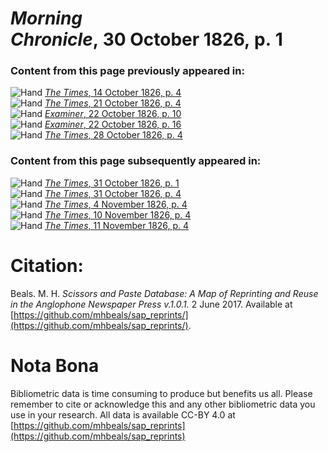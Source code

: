 # *Morning Chronicle*, 30 October 1826, p. 1  
  
### Content from this page previously appeared in:  
![Hand](http://scissorsandpaste.net/wp-content/uploads/2017/06/smallhandpointer.png) [*The Times*, 14 October 1826, p. 4](https://mhbeals.github.io/sap_html/The-Times/The-Times-14-October-1826-p-4)  
![Hand](http://scissorsandpaste.net/wp-content/uploads/2017/06/smallhandpointer.png) [*The Times*, 21 October 1826, p. 4](https://mhbeals.github.io/sap_html/The-Times/The-Times-21-October-1826-p-4)  
![Hand](http://scissorsandpaste.net/wp-content/uploads/2017/06/smallhandpointer.png) [*Examiner*, 22 October 1826, p. 10](https://mhbeals.github.io/sap_html/Examiner/Examiner-22-October-1826-p-10)  
![Hand](http://scissorsandpaste.net/wp-content/uploads/2017/06/smallhandpointer.png) [*Examiner*, 22 October 1826, p. 16](https://mhbeals.github.io/sap_html/Examiner/Examiner-22-October-1826-p-16)  
![Hand](http://scissorsandpaste.net/wp-content/uploads/2017/06/smallhandpointer.png) [*The Times*, 28 October 1826, p. 4](https://mhbeals.github.io/sap_html/The-Times/The-Times-28-October-1826-p-4)  
  
### Content from this page subsequently appeared in:  
![Hand](http://scissorsandpaste.net/wp-content/uploads/2017/06/smallhandpointer.png) [*The Times*, 31 October 1826, p. 1](https://mhbeals.github.io/sap_html/The-Times/The-Times-31-October-1826-p-1)  
![Hand](http://scissorsandpaste.net/wp-content/uploads/2017/06/smallhandpointer.png) [*The Times*, 31 October 1826, p. 4](https://mhbeals.github.io/sap_html/The-Times/The-Times-31-October-1826-p-4)  
![Hand](http://scissorsandpaste.net/wp-content/uploads/2017/06/smallhandpointer.png) [*The Times*, 4 November 1826, p. 4](https://mhbeals.github.io/sap_html/The-Times/The-Times-4-November-1826-p-4)  
![Hand](http://scissorsandpaste.net/wp-content/uploads/2017/06/smallhandpointer.png) [*The Times*, 10 November 1826, p. 4](https://mhbeals.github.io/sap_html/The-Times/The-Times-10-November-1826-p-4)  
![Hand](http://scissorsandpaste.net/wp-content/uploads/2017/06/smallhandpointer.png) [*The Times*, 11 November 1826, p. 4](https://mhbeals.github.io/sap_html/The-Times/The-Times-11-November-1826-p-4)  


# Citation: 

Beals. M. H. *Scissors and Paste Database: A Map of Reprinting and Reuse in the Anglophone Newspaper Press v.1.0.1.* 2 June 2017. Available at [https://github.com/mhbeals/sap_reprints/](https://github.com/mhbeals/sap_reprints/). 

# Nota Bona

Bibliometric data is time consuming to produce but benefits us all. Please remember to cite or acknowledge this and any other bibliometric data you use in your research. All data is available CC-BY 4.0 at [https://github.com/mhbeals/sap_reprints](https://github.com/mhbeals/sap_reprints)